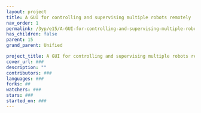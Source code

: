 ```yaml
---
layout: project
title: A GUI for controlling and supervising multiple robots remotely
nav_order: 1
permalink: /3yp/e15/A-GUI-for-controlling-and-supervising-multiple-robots-remotely
has_children: false
parent: 15
grand_parent: Unified

project_title: A GUI for controlling and supervising multiple robots remotely
cover_url: ###
description: ""
contributors: ###
languages: ###
forks: ##
watchers: ###
stars: ###
started_on: ###
---
```

    